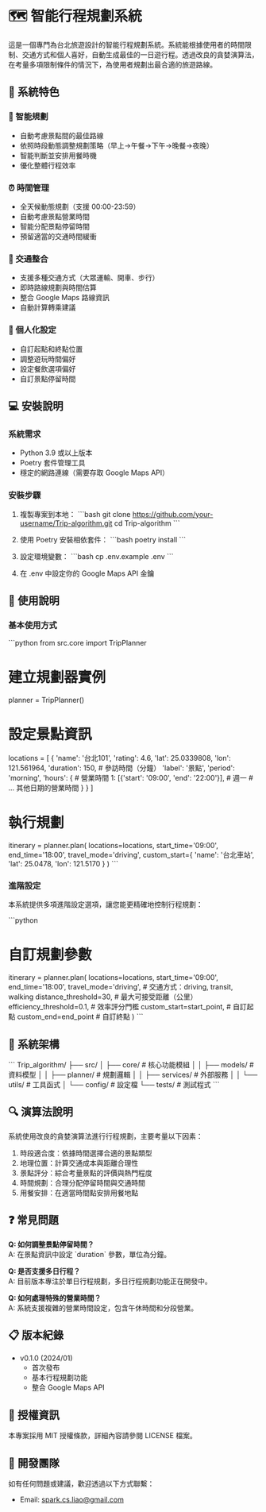 # 🗺️ 智能行程規劃系統

這是一個專門為台北旅遊設計的智能行程規劃系統。系統能根據使用者的時間限制、交通方式和個人喜好，自動生成最佳的一日遊行程。透過改良的貪婪演算法，在考量多項限制條件的情況下，為使用者規劃出最合適的旅遊路線。

## 🌟 系統特色

### 📅 智能規劃
- 自動考慮景點間的最佳路線
- 依照時段動態調整規劃策略（早上→午餐→下午→晚餐→夜晚）
- 智能判斷並安排用餐時機
- 優化整體行程效率

### ⏰ 時間管理
- 全天候動態規劃（支援 00:00-23:59）
- 自動考慮景點營業時間
- 智能分配景點停留時間
- 預留適當的交通時間緩衝

### 🚗 交通整合
- 支援多種交通方式（大眾運輸、開車、步行）
- 即時路線規劃與時間估算
- 整合 Google Maps 路線資訊
- 自動計算轉乘建議

### 🎯 個人化設定
- 自訂起點和終點位置
- 調整遊玩時間偏好
- 設定餐飲選項偏好
- 自訂景點停留時間

## 💻 安裝說明

### 系統需求
- Python 3.9 或以上版本
- Poetry 套件管理工具
- 穩定的網路連線（需要存取 Google Maps API）

### 安裝步驟

1. 複製專案到本地：
\`\`\`bash
git clone https://github.com/your-username/Trip-algorithm.git
cd Trip-algorithm
\`\`\`

2. 使用 Poetry 安裝相依套件：
\`\`\`bash
poetry install
\`\`\`

3. 設定環境變數：
\`\`\`bash
cp .env.example .env
\`\`\`

4. 在 .env 中設定你的 Google Maps API 金鑰

## 📖 使用說明

### 基本使用方式
\`\`\`python
from src.core import TripPlanner

# 建立規劃器實例
planner = TripPlanner()

# 設定景點資訊
locations = [
    {
        'name': '台北101',
        'rating': 4.6,
        'lat': 25.0339808,
        'lon': 121.561964,
        'duration': 150,  # 參訪時間（分鐘）
        'label': '景點',
        'period': 'morning',
        'hours': {  # 營業時間
            1: [{'start': '09:00', 'end': '22:00'}],  # 週一
            # ... 其他日期的營業時間
        }
    }
]

# 執行規劃
itinerary = planner.plan(
    locations=locations,
    start_time='09:00',
    end_time='18:00',
    travel_mode='driving',
    custom_start={
        'name': '台北車站',
        'lat': 25.0478,
        'lon': 121.5170
    }
)
\`\`\`

### 進階設定

本系統提供多項進階設定選項，讓您能更精確地控制行程規劃：

\`\`\`python
# 自訂規劃參數
itinerary = planner.plan(
    locations=locations,
    start_time='09:00',
    end_time='18:00',
    travel_mode='driving',     # 交通方式：driving, transit, walking
    distance_threshold=30,     # 最大可接受距離（公里）
    efficiency_threshold=0.1,  # 效率評分門檻
    custom_start=start_point,  # 自訂起點
    custom_end=end_point      # 自訂終點
)
\`\`\`

## 🔧 系統架構

\`\`\`
Trip_algorithm/
├── src/
│   ├── core/           # 核心功能模組
│   │   ├── models/    # 資料模型
│   │   ├── planner/   # 規劃邏輯
│   │   ├── services/  # 外部服務
│   │   └── utils/     # 工具函式
│   └── config/        # 設定檔
└── tests/             # 測試程式
\`\`\`

## 🔍 演算法說明

系統使用改良的貪婪演算法進行行程規劃，主要考量以下因素：

1. 時段適合度：依據時間選擇合適的景點類型
2. 地理位置：計算交通成本與距離合理性
3. 景點評分：綜合考量景點的評價與熱門程度
4. 時間規劃：合理分配停留時間與交通時間
5. 用餐安排：在適當時間點安排用餐地點

## ❓ 常見問題

**Q: 如何調整景點停留時間？**  
A: 在景點資訊中設定 \`duration\` 參數，單位為分鐘。

**Q: 是否支援多日行程？**  
A: 目前版本專注於單日行程規劃，多日行程規劃功能正在開發中。

**Q: 如何處理特殊的營業時間？**  
A: 系統支援複雜的營業時間設定，包含午休時間和分段營業。

## 📋 版本紀錄

- v0.1.0 (2024/01)
  - 首次發布
  - 基本行程規劃功能
  - 整合 Google Maps API

## 📃 授權資訊

本專案採用 MIT 授權條款，詳細內容請參閱 LICENSE 檔案。

## 👥 開發團隊

如有任何問題或建議，歡迎透過以下方式聯繫：
- Email: spark.cs.liao@gmail.com